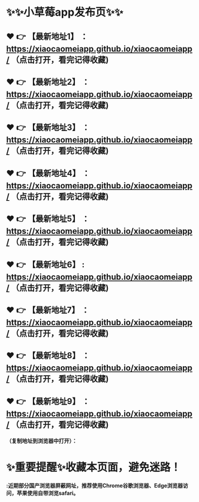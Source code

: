 # :sparkles::sparkles:小草莓app发布页:sparkles::sparkles:

 :heart: :point_right: 【最新地址1】 ：https://xiaocaomeiapp.github.io/xiaocaomeiapp/   （点击打开，看完记得收藏)
 ------
 :heart: :point_right: 【最新地址2】 ：https://xiaocaomeiapp.github.io/xiaocaomeiapp/   （点击打开，看完记得收藏)
 ------
 :heart: :point_right: 【最新地址3】 ：https://xiaocaomeiapp.github.io/xiaocaomeiapp/   （点击打开，看完记得收藏)
 ------
 :heart: :point_right: 【最新地址4】 ：https://xiaocaomeiapp.github.io/xiaocaomeiapp/   （点击打开，看完记得收藏)
 ------
 :heart: :point_right: 【最新地址5】 ：https://xiaocaomeiapp.github.io/xiaocaomeiapp/   （点击打开，看完记得收藏)
 ------
 :heart: :point_right: 【最新地址6】 : https://xiaocaomeiapp.github.io/xiaocaomeiapp/  （点击打开，看完记得收藏)
 ------
 :heart: :point_right: 【最新地址7】 ：https://xiaocaomeiapp.github.io/xiaocaomeiapp/   （点击打开，看完记得收藏)
 ------
 :heart: :point_right: 【最新地址8】 ：https://xiaocaomeiapp.github.io/xiaocaomeiapp/   （点击打开，看完记得收藏)
 ------
 :heart: :point_right: 【最新地址9】 ：https://xiaocaomeiapp.github.io/xiaocaomeiapp/   （点击打开，看完记得收藏)
  ------

  
#### （复制地址到浏览器中打开）：
# :sparkles:重要提醒:sparkles:收藏本页面，避免迷路！
#### :近期部分国产浏览器屏蔽网址，推荐使用Chrome谷歌浏览器、Edge浏览器访问，苹果使用自带浏览safari。
